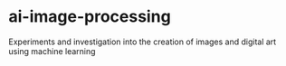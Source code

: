 # ai-image-processing
Experiments and investigation into the creation of images and digital art using machine learning
